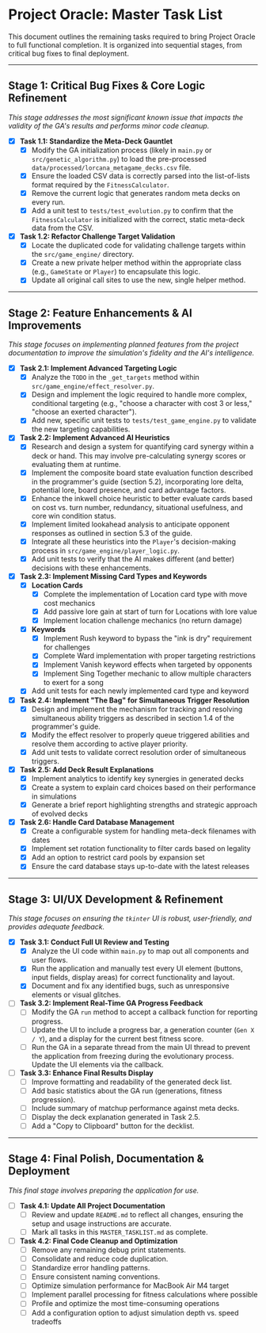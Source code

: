 # Project Oracle: Master Task List

This document outlines the remaining tasks required to bring Project Oracle to full functional completion. It is organized into sequential stages, from critical bug fixes to final deployment.

---

## Stage 1: Critical Bug Fixes & Core Logic Refinement
*This stage addresses the most significant known issue that impacts the validity of the GA's results and performs minor code cleanup.*

- [x] **Task 1.1: Standardize the Meta-Deck Gauntlet**
  - [x] Modify the GA initialization process (likely in `main.py` or `src/genetic_algorithm.py`) to load the pre-processed `data/processed/lorcana_metagame_decks.csv` file.
  - [x] Ensure the loaded CSV data is correctly parsed into the list-of-lists format required by the `FitnessCalculator`.
  - [x] Remove the current logic that generates random meta decks on every run.
  - [x] Add a unit test to `tests/test_evolution.py` to confirm that the `FitnessCalculator` is initialized with the correct, static meta-deck data from the CSV.

- [x] **Task 1.2: Refactor Challenge Target Validation**
  - [x] Locate the duplicated code for validating challenge targets within the `src/game_engine/` directory.
  - [x] Create a new private helper method within the appropriate class (e.g., `GameState` or `Player`) to encapsulate this logic.
  - [x] Update all original call sites to use the new, single helper method.

---

## Stage 2: Feature Enhancements & AI Improvements
*This stage focuses on implementing planned features from the project documentation to improve the simulation's fidelity and the AI's intelligence.*

- [x] **Task 2.1: Implement Advanced Targeting Logic**
  - [x] Analyze the `TODO` in the `_get_targets` method within `src/game_engine/effect_resolver.py`.
  - [x] Design and implement the logic required to handle more complex, conditional targeting (e.g., "choose a character with cost 3 or less," "choose an exerted character").
  - [x] Add new, specific unit tests to `tests/test_game_engine.py` to validate the new targeting capabilities.

- [x] **Task 2.2: Implement Advanced AI Heuristics**
  - [x] Research and design a system for quantifying card synergy within a deck or hand. This may involve pre-calculating synergy scores or evaluating them at runtime.
  - [x] Implement the composite board state evaluation function described in the programmer's guide (section 5.2), incorporating lore delta, potential lore, board presence, and card advantage factors.
  - [x] Enhance the inkwell choice heuristic to better evaluate cards based on cost vs. turn number, redundancy, situational usefulness, and core win condition status.
  - [x] Implement limited lookahead analysis to anticipate opponent responses as outlined in section 5.3 of the guide.
  - [x] Integrate all these heuristics into the `Player`'s decision-making process in `src/game_engine/player_logic.py`.
  - [x] Add unit tests to verify that the AI makes different (and better) decisions with these enhancements.

- [x] **Task 2.3: Implement Missing Card Types and Keywords**
  - [x] **Location Cards**
    - [x] Complete the implementation of Location card type with move cost mechanics
    - [x] Add passive lore gain at start of turn for Locations with lore value
    - [x] Implement location challenge mechanics (no return damage)
  - [x] **Keywords**
    - [x] Implement Rush keyword to bypass the "ink is dry" requirement for challenges
    - [x] Complete Ward implementation with proper targeting restrictions
    - [x] Implement Vanish keyword effects when targeted by opponents
    - [x] Implement Sing Together mechanic to allow multiple characters to exert for a song
  - [x] Add unit tests for each newly implemented card type and keyword

- [x] **Task 2.4: Implement "The Bag" for Simultaneous Trigger Resolution**
  - [x] Design and implement the mechanism for tracking and resolving simultaneous ability triggers as described in section 1.4 of the programmer's guide.
  - [x] Modify the effect resolver to properly queue triggered abilities and resolve them according to active player priority.
  - [x] Add unit tests to validate correct resolution order of simultaneous triggers.

- [x] **Task 2.5: Add Deck Result Explanations**
  - [x] Implement analytics to identify key synergies in generated decks
  - [x] Create a system to explain card choices based on their performance in simulations
  - [x] Generate a brief report highlighting strengths and strategic approach of evolved decks

- [x] **Task 2.6: Handle Card Database Management**
  - [x] Create a configurable system for handling meta-deck filenames with dates
  - [x] Implement set rotation functionality to filter cards based on legality
  - [x] Add an option to restrict card pools by expansion set
  - [x] Ensure the card database stays up-to-date with the latest releases

---

## Stage 3: UI/UX Development & Refinement
*This stage focuses on ensuring the `tkinter` UI is robust, user-friendly, and provides adequate feedback.*

- [x] **Task 3.1: Conduct Full UI Review and Testing**
  - [x] Analyze the UI code within `main.py` to map out all components and user flows.
  - [x] Run the application and manually test every UI element (buttons, input fields, display areas) for correct functionality and layout.
  - [x] Document and fix any identified bugs, such as unresponsive elements or visual glitches.

- [ ] **Task 3.2: Implement Real-Time GA Progress Feedback**
  - [ ] Modify the GA `run` method to accept a callback function for reporting progress.
  - [ ] Update the UI to include a progress bar, a generation counter (`Gen X / Y`), and a display for the current best fitness score.
  - [ ] Run the GA in a separate thread from the main UI thread to prevent the application from freezing during the evolutionary process. Update the UI elements via the callback.

- [ ] **Task 3.3: Enhance Final Results Display**
  - [ ] Improve formatting and readability of the generated deck list.
  - [ ] Add basic statistics about the GA run (generations, fitness progression).
  - [ ] Include summary of matchup performance against meta decks.
  - [ ] Display the deck explanation generated in Task 2.5.
  - [ ] Add a "Copy to Clipboard" button for the decklist.

---

## Stage 4: Final Polish, Documentation & Deployment
*This final stage involves preparing the application for use.*

- [ ] **Task 4.1: Update All Project Documentation**
  - [ ] Review and update `README.md` to reflect all changes, ensuring the setup and usage instructions are accurate.
  - [ ] Mark all tasks in this `MASTER_TASKLIST.md` as complete.

- [ ] **Task 4.2: Final Code Cleanup and Optimization**
  - [ ] Remove any remaining debug print statements.
  - [ ] Consolidate and reduce code duplication.
  - [ ] Standardize error handling patterns.
  - [ ] Ensure consistent naming conventions.
  - [ ] Optimize simulation performance for MacBook Air M4 target
  - [ ] Implement parallel processing for fitness calculations where possible
  - [ ] Profile and optimize the most time-consuming operations
  - [ ] Add a configuration option to adjust simulation depth vs. speed tradeoffs